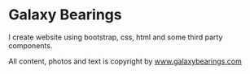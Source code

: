 # Galaxy Bearings

I create website using bootstrap, css, html and some third party components. 

All content, photos and text is copyright by www.galaxybearings.com
